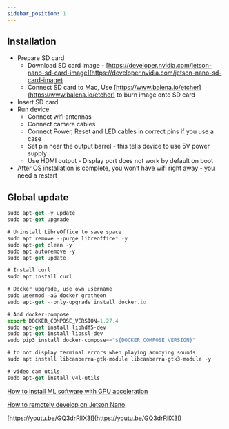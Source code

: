 ```yaml
---
sidebar_position: 1
---
```



## Installation

- Prepare SD card
    - Download SD card image - [https://developer.nvidia.com/jetson-nano-sd-card-image](https://developer.nvidia.com/jetson-nano-sd-card-image)
    - Connect SD card to Mac, Use [https://www.balena.io/etcher](https://www.balena.io/etcher) to burn image onto SD card
- Insert SD card
- Run device
    - Connect wifi antennas
    - Connect camera cables
    - Connect Power, Reset and LED cables in correct pins if you use a case
    - Set pin near the output barrel - this tells device to use 5V power supply
    - Use HDMI output - Display port does not work by default on boot
- After OS installation is complete, you won’t have wifi right away - you need a restart

## Global update

```jsx
sudo apt-get -y update
sudo apt-get upgrade

# Uninstall LibreOffice to save space
sudo apt remove --purge libreoffice* -y
sudo apt-get clean -y
sudo apt autoremove -y
sudo apt-get update

# Install curl
sudo apt install curl

# Docker upgrade, use own username
sudo usermod -aG docker gratheon
sudo apt-get --only-upgrade install docker.io

# Add docker-compose
export DOCKER_COMPOSE_VERSION=1.27.4
sudo apt-get install libhdf5-dev
sudo apt-get install libssl-dev
sudo pip3 install docker-compose=="${DOCKER_COMPOSE_VERSION}"

# to not display terminal errors when playing annoying sounds
sudo apt install libcanberra-gtk-module libcanberra-gtk3-module -y

# video cam utils
sudo apt-get install v4l-utils
```

[How to install ML software with GPU acceleration](https://www.notion.so/How-to-install-ML-software-with-GPU-acceleration-09b95e4ad1554b6cbf9cbfd2820332c2?pvs=21)

[How to remotely develop on Jetson Nano](https://www.notion.so/How-to-remotely-develop-on-Jetson-Nano-f36ca684a76d46168bb0af3cbcbdb142?pvs=21)

[https://youtu.be/GQ3drRllX3I](https://youtu.be/GQ3drRllX3I)